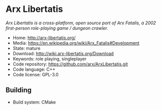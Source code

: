 # Arx Libertatis

_Arx Libertatis is a cross-platform, open source port of Arx Fatalis, a 2002 first-person role-playing game / dungeon crawler._

- Home: http://arx-libertatis.org/
- Media: https://en.wikipedia.org/wiki/Arx_Fatalis#Development
- State: mature
- Download: http://wiki.arx-libertatis.org/Download
- Keywords: role playing, singleplayer
- Code repository: https://github.com/arx/ArxLibertatis.git
- Code language: C++
- Code license: GPL-3.0

## Building

- Build system: CMake

